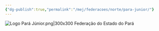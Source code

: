 ```yaml
---
{"dg-publish":true,"permalink":"/mej/federacoes/norte/para-junior/"}
---
```


![Logo Pará Júnior.png|300x300](/img/user/Imagens/Logos%20das%20Federa%C3%A7%C3%B5es/Logo%20Par%C3%A1%20J%C3%BAnior.png)
Federação do Estado do Pará